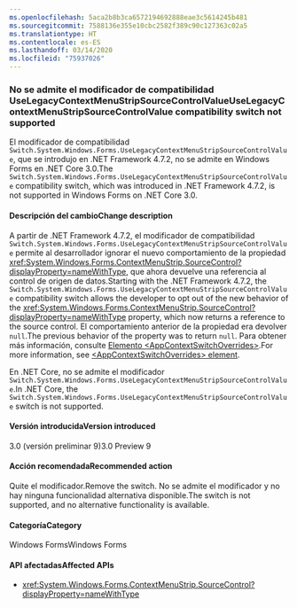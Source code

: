 ```yaml
---
ms.openlocfilehash: 5aca2b8b3ca6572194692888eae3c5614245b481
ms.sourcegitcommit: 7588136e355e10cbc2582f389c90c127363c02a5
ms.translationtype: HT
ms.contentlocale: es-ES
ms.lasthandoff: 03/14/2020
ms.locfileid: "75937026"
---
```

### <a name="uselegacycontextmenustripsourcecontrolvalue-compatibility-switch-not-supported"></a><span data-ttu-id="b1ed4-101">No se admite el modificador de compatibilidad UseLegacyContextMenuStripSourceControlValue</span><span class="sxs-lookup"><span data-stu-id="b1ed4-101">UseLegacyContextMenuStripSourceControlValue compatibility switch not supported</span></span>

<span data-ttu-id="b1ed4-102">El modificador de compatibilidad `Switch.System.Windows.Forms.UseLegacyContextMenuStripSourceControlValue`, que se introdujo en .NET Framework 4.7.2, no se admite en Windows Forms en .NET Core 3.0.</span><span class="sxs-lookup"><span data-stu-id="b1ed4-102">The `Switch.System.Windows.Forms.UseLegacyContextMenuStripSourceControlValue` compatibility switch, which was introduced in .NET Framework 4.7.2, is not supported in Windows Forms on .NET Core 3.0.</span></span>

#### <a name="change-description"></a><span data-ttu-id="b1ed4-103">Descripción del cambio</span><span class="sxs-lookup"><span data-stu-id="b1ed4-103">Change description</span></span>

<span data-ttu-id="b1ed4-104">A partir de .NET Framework 4.7.2, el modificador de compatibilidad `Switch.System.Windows.Forms.UseLegacyContextMenuStripSourceControlValue` permite al desarrollador ignorar el nuevo comportamiento de la propiedad <xref:System.Windows.Forms.ContextMenuStrip.SourceControl?displayProperty=nameWithType>, que ahora devuelve una referencia al control de origen de datos.</span><span class="sxs-lookup"><span data-stu-id="b1ed4-104">Starting with the .NET Framework 4.7.2, the `Switch.System.Windows.Forms.UseLegacyContextMenuStripSourceControlValue` compatibility switch allows the developer to opt out of the new behavior of the <xref:System.Windows.Forms.ContextMenuStrip.SourceControl?displayProperty=nameWithType> property, which now returns a reference to the source control.</span></span> <span data-ttu-id="b1ed4-105">El comportamiento anterior de la propiedad era devolver `null`.</span><span class="sxs-lookup"><span data-stu-id="b1ed4-105">The previous behavior of the property was to return `null`.</span></span> <span data-ttu-id="b1ed4-106">Para obtener más información, consulte [Elemento \<AppContextSwitchOverrides>](~/docs/framework/configure-apps/file-schema/runtime/appcontextswitchoverrides-element.md).</span><span class="sxs-lookup"><span data-stu-id="b1ed4-106">For more information, see [\<AppContextSwitchOverrides> element](~/docs/framework/configure-apps/file-schema/runtime/appcontextswitchoverrides-element.md).</span></span>

<span data-ttu-id="b1ed4-107">En .NET Core, no se admite el modificador `Switch.System.Windows.Forms.UseLegacyContextMenuStripSourceControlValue`.</span><span class="sxs-lookup"><span data-stu-id="b1ed4-107">In .NET Core, the `Switch.System.Windows.Forms.UseLegacyContextMenuStripSourceControlValue` switch is not supported.</span></span>

#### <a name="version-introduced"></a><span data-ttu-id="b1ed4-108">Versión introducida</span><span class="sxs-lookup"><span data-stu-id="b1ed4-108">Version introduced</span></span>

<span data-ttu-id="b1ed4-109">3.0 (versión preliminar 9)</span><span class="sxs-lookup"><span data-stu-id="b1ed4-109">3.0 Preview 9</span></span>

#### <a name="recommended-action"></a><span data-ttu-id="b1ed4-110">Acción recomendada</span><span class="sxs-lookup"><span data-stu-id="b1ed4-110">Recommended action</span></span>

<span data-ttu-id="b1ed4-111">Quite el modificador.</span><span class="sxs-lookup"><span data-stu-id="b1ed4-111">Remove the switch.</span></span> <span data-ttu-id="b1ed4-112">No se admite el modificador y no hay ninguna funcionalidad alternativa disponible.</span><span class="sxs-lookup"><span data-stu-id="b1ed4-112">The switch is not supported, and no alternative functionality is available.</span></span>

#### <a name="category"></a><span data-ttu-id="b1ed4-113">Categoría</span><span class="sxs-lookup"><span data-stu-id="b1ed4-113">Category</span></span>

<span data-ttu-id="b1ed4-114">Windows Forms</span><span class="sxs-lookup"><span data-stu-id="b1ed4-114">Windows Forms</span></span>

#### <a name="affected-apis"></a><span data-ttu-id="b1ed4-115">API afectadas</span><span class="sxs-lookup"><span data-stu-id="b1ed4-115">Affected APIs</span></span>

- <xref:System.Windows.Forms.ContextMenuStrip.SourceControl?displayProperty=nameWithType>

<!-- 

### Affected APIs

- `P:System.Windows.Forms.ContextMenuStrip.SourceControl`

-->
